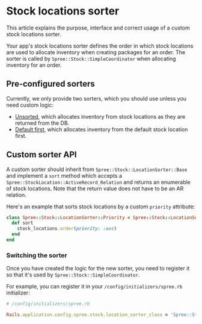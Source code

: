 # Stock locations sorter

This article explains the purpose, interface and correct usage of a custom stock locations sorter.

Your app's stock locations sorter defines the order in which stock locations are used to allocate
inventory when creating packages for an order. The sorter is called by `Spree::Stock::SimpleCoordinator`
when allocating inventory for an order.

## Pre-configured sorters

Currently, we only provide two sorters, which you should use unless you need custom logic:

- [Unsorted](https://github.com/solidusio/solidus/blob/master/core/app/models/spree/stock/location_sorter/unsorted.rb),
  which allocates inventory from stock locations as they are returned from the DB.
- [Default first](https://github.com/solidusio/solidus/blob/master/core/app/models/spree/stock/location_sorter/default_first.rb),
  which allocates inventory from the default stock location first.

## Custom sorter API

A custom sorter should inherit from `Spree::Stock::LocationSorter::Base` and implement a `sort` method
which accepts a `Spree::StockLocation::ActiveRecord_Relation` and returns an enumerable of stock
locations. Note that the return value does not have to be an AR relation.

Here's an example that sorts stock locations by a custom `priority` attribute:

```ruby
class Spree::Stock::LocationSorter::Priority < Spree::Stock::LocationSorter::Base
  def sort
    stock_locations.order(priority: :asc)
  end
end
```

### Switching the sorter

Once you have created the logic for the new sorter, you need to register it so that it's used by
`Spree::Stock::SimpleCoordinator`.

For example, you can register it in your `/config/initializers/spree.rb` initializer:

```ruby
# /config/initializers/spree.rb

Rails.application.config.spree.stock.location_sorter_class = 'Spree::Stock::LocationSorter::Priority'
```
